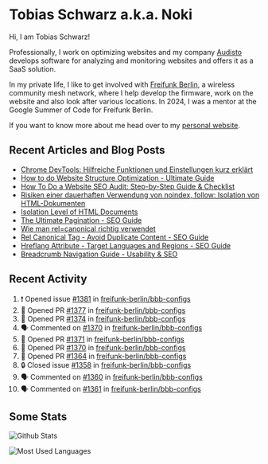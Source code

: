 # Tobias Schwarz a.k.a. Noki

Hi, I am Tobias Schwarz!

Professionally, I work on optimizing websites and my company [Audisto](https://audisto.com/) develops software for analyzing and monitoring websites and offers it as a SaaS solution.

In my private life, I like to get involved with [Freifunk Berlin](https://berlin.freifunk.net/en/), a wireless community mesh network, where I help develop the firmware, work on the website and also look after various locations. In 2024, I was a mentor at the Google Summer of Code for Freifunk Berlin.

If you want to know more about me head over to my [personal website](https://www.tobias-schwarz.com/).

## Recent Articles and Blog Posts

* [Chrome DevTools: Hilfreiche Funktionen und Einstellungen kurz erklärt](https://www.afs-akademie.org/magazin/chrome-devtools/)
* [How to do Website Structure Optimization - Ultimate Guide](https://audisto.com/guides/structure-optimization/)
* [How To Do a Website SEO Audit: Step-by-Step Guide & Checklist](https://audisto.com/guides/website-audit/)
* [Risiken einer dauerhaften Verwendung von noindex, follow: Isolation von HTML-Dokumenten](https://www.websiteboosting.com/magazin/55/risiken-einer-dauerhaften-verwendung-von-noindex-follow-isolation-von-html-dokumenten.html)
* [Isolation Level of HTML Documents](https://audisto.com/help/crawler/features/isolation/)
* [The Ultimate Pagination - SEO Guide](https://audisto.com/guides/pagination/)
* [Wie man rel=canonical richtig verwendet](https://www.websiteboosting.com/magazin/35/wie-man-relcanonical-richtig-einsetzt.html)
* [Rel Canonical Tag - Avoid Duplicate Content - SEO Guide](https://audisto.com/guides/canonical/)
* [Hreflang Attribute - Target Languages and Regions - SEO Guide](https://audisto.com/guides/hreflang/)
* [Breadcrumb Navigation Guide - Usability & SEO](https://audisto.com/guides/breadcrumb/)

## Recent Activity

<!--START_SECTION:activity-->
1. ❗ Opened issue [#1381](https://github.com/freifunk-berlin/bbb-configs/issues/1381) in [freifunk-berlin/bbb-configs](https://github.com/freifunk-berlin/bbb-configs)
2. 💪 Opened PR [#1377](undefined) in [freifunk-berlin/bbb-configs](https://github.com/freifunk-berlin/bbb-configs)
3. 💪 Opened PR [#1374](undefined) in [freifunk-berlin/bbb-configs](https://github.com/freifunk-berlin/bbb-configs)
4. 🗣 Commented on [#1370](https://github.com/freifunk-berlin/bbb-configs/pull/1370#issuecomment-3346987600) in [freifunk-berlin/bbb-configs](https://github.com/freifunk-berlin/bbb-configs)
5. 💪 Opened PR [#1371](undefined) in [freifunk-berlin/bbb-configs](https://github.com/freifunk-berlin/bbb-configs)
6. 💪 Opened PR [#1370](undefined) in [freifunk-berlin/bbb-configs](https://github.com/freifunk-berlin/bbb-configs)
7. 💪 Opened PR [#1364](undefined) in [freifunk-berlin/bbb-configs](https://github.com/freifunk-berlin/bbb-configs)
8. 🔒 Closed issue [#1358](https://github.com/freifunk-berlin/bbb-configs/issues/1358) in [freifunk-berlin/bbb-configs](https://github.com/freifunk-berlin/bbb-configs)
9. 🗣 Commented on [#1360](https://github.com/freifunk-berlin/bbb-configs/pull/1360#issuecomment-3303066132) in [freifunk-berlin/bbb-configs](https://github.com/freifunk-berlin/bbb-configs)
10. 🗣 Commented on [#1361](https://github.com/freifunk-berlin/bbb-configs/pull/1361#issuecomment-3303036053) in [freifunk-berlin/bbb-configs](https://github.com/freifunk-berlin/bbb-configs)
<!--END_SECTION:activity-->

## Some Stats

![Github Stats](https://github-readme-stats.vercel.app/api?username=noki&rank_icon=github&theme=transparent&card_width=450)

![Most Used Languages](https://github-readme-stats.vercel.app/api/top-langs?username=noki&layout=compact&langs_count=8&theme=transparent&card_width=450)
